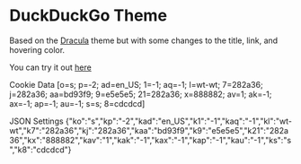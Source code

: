 # DuckDuckGo Theme
Based on the [Dracula](https://github.com/dracula/duckduckgo?tab=readme-ov-file) theme but with some changes to the title, link, and hovering color. 

You can try it out [here](https://duckduckgo.com/?ko=s&kp=-2&kad=en_US&k1=-1&kaq=-1&kl=wt-wt&k7=282a36&k8=cdcdcd&kj=282a36&kaa=bd93f9&k9=e5e5e5&k21=282a36&kx=888882&kav=1&kak=-1&kax=-1&kap=-1&kau=-1&ks=s)



Cookie Data [o=s; p=-2; ad=en_US; 1=-1; aq=-1; l=wt-wt; 7=282a36; j=282a36; aa=bd93f9; 9=e5e5e5; 21=282a36; x=888882; av=1; ak=-1; ax=-1; ap=-1; au=-1; s=s; 8=cdcdcd]

JSON Settings {"ko":"s","kp":"-2","kad":"en_US","k1":"-1","kaq":"-1","kl":"wt-wt","k7":"282a36","kj":"282a36","kaa":"bd93f9","k9":"e5e5e5","k21":"282a36","kx":"888882","kav":"1","kak":"-1","kax":"-1","kap":"-1","kau":"-1","ks":"s","k8":"cdcdcd"}
